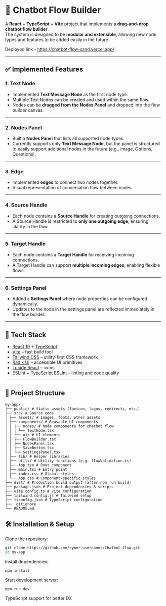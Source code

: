 # 🤖 Chatbot Flow Builder

A **React + TypeScript + Vite** project that implements a **drag-and-drop chatbot flow builder**.  
The system is designed to be **modular and extensible**, allowing new node types and features to be added easily in the future.

Deployed link - https://chatbot-flow-sand.vercel.app/

---

## ✅ Implemented Features

### 1. Text Node
- Implemented **Text Message Node** as the first node type.
- Multiple Text Nodes can be created and used within the same flow.
- Nodes can be **dragged from the Nodes Panel** and dropped into the flow builder canvas.

---

### 2. Nodes Panel
- Built a **Nodes Panel** that lists all supported node types.
- Currently supports only **Text Message Node**, but the panel is structured to easily support additional nodes in the future (e.g., Image, Options, Questions).

---

### 3. Edge
- Implemented **edges** to connect two nodes together.
- Visual representation of conversation flow between nodes.

---

### 4. Source Handle
- Each node contains a **Source Handle** for creating outgoing connections.
- A Source Handle is restricted to **only one outgoing edge**, ensuring clarity in the flow.

---

### 5. Target Handle
- Each node contains a **Target Handle** for receiving incoming connections.
- A Target Handle can support **multiple incoming edges**, enabling flexible flows.

---

### 6. Settings Panel
- Added a **Settings Panel** where node properties can be configured dynamically.
- Updates to the node in the settings panel are reflected immediately in the flow builder.

---

## 🚀 Tech Stack
- [React 19](https://react.dev/) + [TypeScript](https://www.typescriptlang.org/)
- [Vite](https://vitejs.dev/) – fast build tool
- [Tailwind CSS](https://tailwindcss.com/) – utility-first CSS framework
- [Radix UI](https://www.radix-ui.com/) – accessible UI primitives
- [Lucide React](https://lucide.dev/) – icons
- ESLint + TypeScript ESLint – linting and code quality

---

## 📂 Project Structure

```
my-app/
├── public/ # Static assets (favicon, logos, redirects, etc.)
├── src/ # Source code
│ ├── assets/ # Images, fonts, other assets
│ ├── components/ # Reusable UI components
│ │ ├── nodes/ # Node components for chatbot flow
│ │ │ └── TextNode.tsx
│ │ └── ui/ # UI elements
│ │ ├── FlowBuilder.tsx
│ │ ├── NodesPanel.tsx
│ │ ├── SaveButton.tsx
│ │ └── SettingsPanel.tsx
│ ├── lib/ # Helper libraries
│ ├── utils/ # Utility functions (e.g. flowValidation.ts)
│ ├── App.tsx # Root component
│ ├── main.tsx # Entry point
│ ├── index.css # Global styles
│ └── App.css # Component-specific styles
├── dist/ # Production build output (after npm run build)
├── package.json # Project dependencies & scripts
├── vite.config.ts # Vite configuration
├── tailwind.config.js # Tailwind setup
├── tsconfig.json # TypeScript configuration
├── .gitignore
└── README.md

```

## 🛠️ Installation & Setup

Clone the repository:

```bash
git clone https://github.com/<your-username>/Chatbot-flow.git
cd my-app
```

Install dependencies:
```
npm install
```

Start development server:
```
npm run dev
```



TypeScript support for better DX

